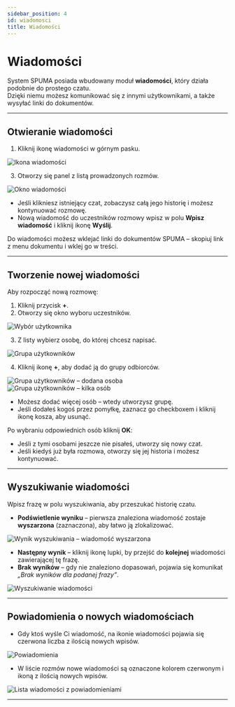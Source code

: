 ```yaml
---
sidebar_position: 4
id: wiadomosci
title: Wiadomości
---
```


# Wiadomości  

System SPUMA posiada wbudowany moduł **wiadomości**, który działa podobnie do prostego czatu.  
Dzięki niemu możesz komunikować się z innymi użytkownikami, a także wysyłać linki do dokumentów.  

---

## Otwieranie wiadomości  

1. Kliknij ikonę wiadomości w górnym pasku.

![Ikona wiadomości](/img/wiadomosc1.png)  

3. Otworzy się panel z listą prowadzonych rozmów.  

![Okno wiadomości](/img/wiadomosc2.png)  

- Jeśli klikniesz istniejący czat, zobaczysz całą jego historię i możesz kontynuować rozmowę.  
- Nową wiadomość do uczestników rozmowy wpisz w polu **Wpisz wiadomość** i kliknij ikonę **Wyślij**.  

Do wiadomości możesz wklejać linki do dokumentów SPUMA – skopiuj link z menu dokumentu i wklej go w treści.  

---

## Tworzenie nowej wiadomości  

Aby rozpocząć nową rozmowę:  

1. Kliknij przycisk **+**.  
2. Otworzy się okno wyboru uczestników.

![Wybór użytkownika](/img/wiadomosc3.png)  

3. Z listy wybierz osobę, do której chcesz napisać.

![Grupa użytkowników](/img/wiadomosc4.png)  

4. Kliknij ikonę **+**, aby dodać ją do grupy odbiorców.  

![Grupa użytkowników – dodana osoba](/img/wiadomosc5.png)  ![Grupa użytkowników – kilka osób](/img/wiadomosc6.png)  

- Możesz dodać więcej osób – wtedy utworzysz grupę.  
- Jeśli dodałeś kogoś przez pomyłkę, zaznacz go checkboxem i kliknij ikonę kosza, aby usunąć.  

Po wybraniu odpowiednich osób kliknij **OK**:  
- Jeśli z tymi osobami jeszcze nie pisałeś, utworzy się nowy czat.  
- Jeśli kiedyś już była rozmowa, otworzy się jej historia i możesz kontynuować.  

---

## Wyszukiwanie wiadomości  

Wpisz frazę w polu wyszukiwania, aby przeszukać historię czatu.  

- **Podświetlenie wyniku** – pierwsza znaleziona wiadomość zostaje **wyszarzona** (zaznaczona), aby łatwo ją zlokalizować.

![Wynik wyszukiwania – wiadomość wyszarzona](/img/wiadomosc10.png)
  
- **Następny wynik** – kliknij ikonę lupki, by przejść do **kolejnej** wiadomości zawierającej tę frazę.  
- **Brak wyników** – gdy nie znaleziono dopasowań, pojawia się komunikat *„Brak wyników dla podanej frazy”*.  

![Wyszukiwanie wiadomości](/img/wiadomosc7.png)  

---

## Powiadomienia o nowych wiadomościach  

- Gdy ktoś wyśle Ci wiadomość, na ikonie wiadomości pojawia się czerwona liczba z ilością nowych wpisów.

![Powiadomienia](/img/wiadomosc8.png)

- W liście rozmów nowe wiadomości są oznaczone kolorem czerwonym i ikoną z ilością nowych wpisów.  

![Lista wiadomości z powiadomieniami](/img/wiadomosc9.png)  

---
